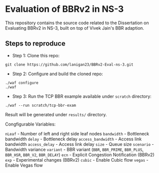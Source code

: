 # Evaluation of BBRv2 in NS-3

This repository contains the source code related to the Dissertation on Evaluating BBRv2 in NS-3, built on top of Vivek Jain's BBR adaption.

## Steps to reproduce

* Step 1: Clone this repo:

``git clone https://github.com/lanigan23/BBRv2-Eval-ns-3.git``

* Step 2: Configure and build the cloned repo:

```
./waf configure
./waf
```

* Step 3: Run the TCP BBR example available under ``scratch`` directory:

``./waf --run scratch/tcp-bbr-exam``

Result will be generated under ``results/`` directory.

Congfigurable Variables:

``nLeaf`` - Number of left and right side leaf nodes
``bandwidth`` - Bottleneck bandwidth
``delay`` - Bottleneck delay
``access_bandwidth`` - Access link bandwidth
``access_delay`` - Access link delay
``size`` - Queue size
``scenario`` - Bandwidth variance
``variant`` - BBR variant (``BBR``, ``BBR_PRIME``, ``BBR_PLUS``, ``BBR_HSR``, ``BBR_V2``, ``BBR_DELAY``)
``ecn`` - Explicit Congestion Notification (BBRv2)
``exp`` - Experimental changes (BBRv2)
``cubic`` - Enable Cubic flow
``vegas`` - Enable Vegas flow
